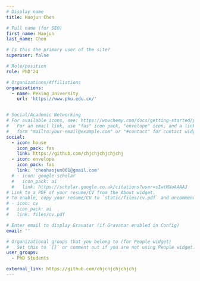 ```yaml
---
# Display name
title: Haojun Chen

# Full name (for SEO)
first_name: Haojun
last_name: Chen

# Is this the primary user of the site?
superuser: false

# Role/position
role: PhD'24

# Organizations/Affiliations
organizations:
  - name: Peking University
    url: 'https://www.pku.edu.cn/'


# Social/Academic Networking
# For available icons, see: https://wowchemy.com/docs/getting-started/page-builder/#icons
#   For an email link, use "fas" icon pack, "envelope" icon, and a link in the
#   form "mailto:your-email@example.com" or "#contact" for contact widget.
social:
  - icon: house
    icon_pack: fas
    link: https://github.com/chjchjchjchjchj
  - icon: envelope
    icon_pack: fas
    link: 'chenhaojun001@gmail.com'
  # - icon: google-scholar
  #   icon_pack: ai
  #   link: https://scholar.google.co.uk/citations?user=sIwtMXoAAAAJ
# Link to a PDF of your resume/CV from the About widget.
# To enable, copy your resume/CV to `static/files/cv.pdf` and uncomment the lines below.
# - icon: cv
#   icon_pack: ai
#   link: files/cv.pdf

# Enter email to display Gravatar (if Gravatar enabled in Config)
email: ''

# Organizational groups that you belong to (for People widget)
#   Set this to `[]` or comment out if you are not using People widget.
user_groups:
  - PhD Students

external_link: https://github.com/chjchjchjchjchj
---
```


